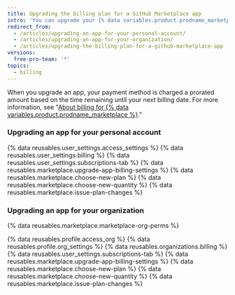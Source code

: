 ```yaml
---
title: Upgrading the billing plan for a GitHub Marketplace app
intro: 'You can upgrade your {% data variables.product.prodname_marketplace %} app to a different plan at any time.'
redirect_from:
  - /articles/upgrading-an-app-for-your-personal-account/
  - /articles/upgrading-an-app-for-your-organization/
  - /articles/upgrading-the-billing-plan-for-a-github-marketplace-app
versions:
  free-pro-team: '*'
topics:
  - billing
---
```


When you upgrade an app, your payment method is charged a prorated amount based on the time remaining until your next billing date. For more information, see "[About billing for {% data variables.product.prodname_marketplace %}](/articles/about-billing-for-github-marketplace)."

### Upgrading an app for your personal account

{% data reusables.user_settings.access_settings %}
{% data reusables.user_settings.billing %}
{% data reusables.user_settings.subscriptions-tab %}
{% data reusables.marketplace.upgrade-app-billing-settings %}
{% data reusables.marketplace.choose-new-plan %}
{% data reusables.marketplace.choose-new-quantity %}
{% data reusables.marketplace.issue-plan-changes %}

### Upgrading an app for your organization

{% data reusables.marketplace.marketplace-org-perms %}

{% data reusables.profile.access_org %}
{% data reusables.profile.org_settings %}
{% data reusables.organizations.billing %}
{% data reusables.user_settings.subscriptions-tab %}
{% data reusables.marketplace.upgrade-app-billing-settings %}
{% data reusables.marketplace.choose-new-plan %}
{% data reusables.marketplace.choose-new-quantity %}
{% data reusables.marketplace.issue-plan-changes %}
